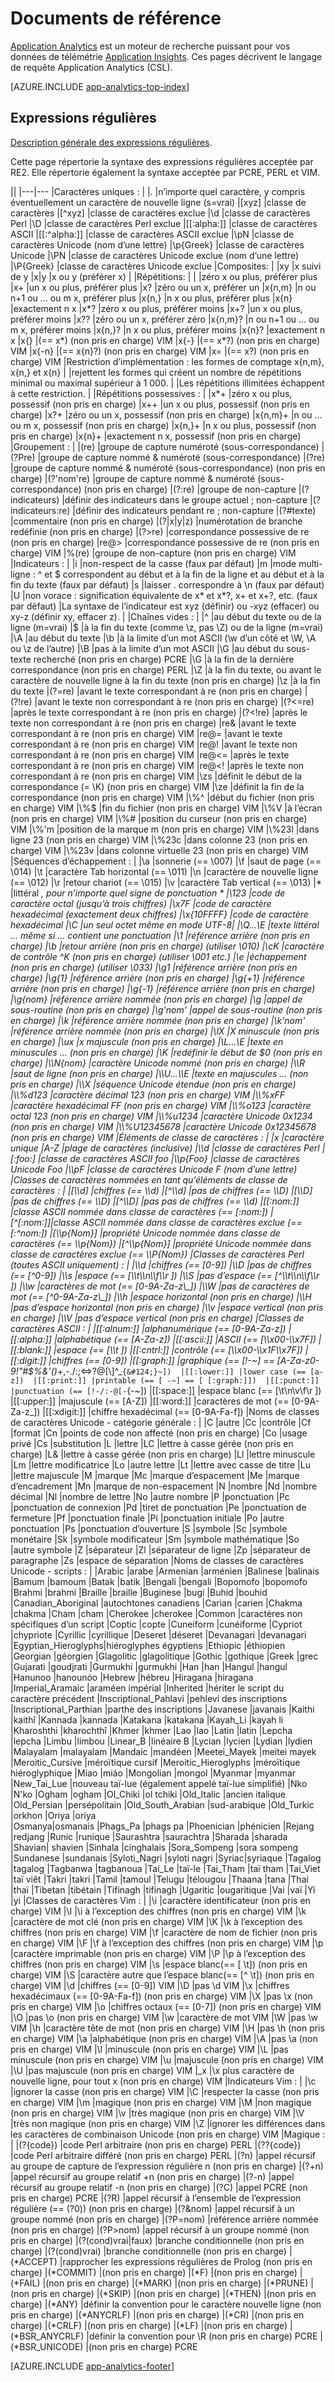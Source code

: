 <properties 
	pageTitle="Documents de référence pour Application Analytics" 
	description="Expressions régulières dans Application Analytics, outil de recherche puissant pour Application Insights." 
	services="application-insights" 
    documentationCenter=""
	authors="alancameronwills" 
	manager="douge"/>

<tags 
	ms.service="application-insights" 
	ms.workload="tbd" 
	ms.tgt_pltfrm="ibiza" 
	ms.devlang="na" 
	ms.topic="article" 
	ms.date="03/01/2016" 
	ms.author="awills"/>

# Documents de référence

[Application Analytics](app-analytics.md) est un moteur de recherche puissant pour vos données de télémétrie [Application Insights](app-insights-overview.md). Ces pages décrivent le langage de requête Application Analytics (CSL).



[AZURE.INCLUDE [app-analytics-top-index](../../includes/app-analytics-top-index.md)]

## Expressions régulières



[Description générale des expressions régulières](https://github.com/google/re2/wiki/Syntax).

Cette page répertorie la syntaxe des expressions régulières acceptée par RE2. Elle répertorie également la syntaxe acceptée par PCRE, PERL et VIM.

||
|---|---
|Caractères uniques : | 
|. |n’importe quel caractère, y compris éventuellement un caractère de nouvelle ligne (s=vrai) 
|[xyz] |classe de caractères 
|[^xyz] |classe de caractères exclue 
|\\d |classe de caractères Perl 
|\\D |classe de caractères Perl exclue 
|[[:alpha:]] |classe de caractères ASCII 
|[[:^alpha:]] |classe de caractères ASCII exclue 
|\\pN |classe de caractères Unicode (nom d’une lettre) 
|\\p{Greek} |classe de caractères Unicode 
|\\PN |classe de caractères Unicode exclue (nom d’une lettre) 
|\\P{Greek} |classe de caractères Unicode exclue 
|Composites: | 
|xy |x suivi de y 
|x&#124;y |x ou y (préférer x) 
| 
|Répétitions: | 
| |zéro x ou plus, préférer plus 
|x+ |un x ou plus, préférer plus 
|x? |zéro ou un x, préférer un 
|x{n,m} |n ou n+1 ou ... ou m x, préférer plus 
|x{n,} |n x ou plus, préférer plus 
|x{n} |exactement n x 
|x*? |zéro x ou plus, préférer moins 
|x+? |un x ou plus, préférer moins 
|x?? |zéro ou un x, préférer zéro 
|x{n,m}? |n ou n+1 ou ... ou m x, préférer moins 
|x{n,}? |n x ou plus, préférer moins 
|x{n}? |exactement n x 
|x{} |(== x*) (non pris en charge) VIM 
|x{-} |(== x*?) (non pris en charge) VIM
|x{-n} |(== x{n}?) (non pris en charge) VIM 
|x= |(== x?) (non pris en charge) VIM 
|Restriction d’implémentation : les formes de comptage x{n,m}, x{n,} et x{n} | 
|rejettent les formes qui créent un nombre de répétitions minimal ou maximal supérieur à 1 000. | 
|Les répétitions illimitées échappent à cette restriction. | 
|Répétitions possessives : | 
|x*+ |zéro x ou plus, possessif (non pris en charge) 
|x++ |un x ou plus, possessif (non pris en charge) 
|x?+ |zéro ou un x, possessif (non pris en charge) 
|x{n,m}+ |n ou ... ou m x, possessif (non pris en charge) 
|x{n,}+ |n x ou plus, possessif (non pris en charge) 
|x{n}+ |exactement n x, possessif (non pris en charge) 
|Groupement : |
|(re) |groupe de capture numéroté (sous-correspondance) 
|(?P<name>re) |groupe de capture nommé & numéroté (sous-correspondance) 
|(?<name>re) |groupe de capture nommé & numéroté (sous-correspondance) (non pris en charge) 
|(?'nom're) |groupe de capture nommé & numéroté (sous-correspondance) (non pris en charge) 
|(?:re) |groupe de non-capture 
|(?indicateurs) |définir des indicateurs dans le groupe actuel ; non-capture 
|(?indicateurs:re) |définir des indicateurs pendant re ; non-capture 
|(?#texte) |commentaire (non pris en charge) 
|(?&#124;x&#124;y&#124;z)  |numérotation de branche redéfinie (non pris en charge) 
|(?>re) |correspondance possessive de re (non pris en charge) 
|re@> |correspondance possessive de re (non pris en charge) VIM 
|%(re) |groupe de non-capture (non pris en charge) VIM
|Indicateurs : | 
|i |non-respect de la casse (faux par défaut) 
|m |mode multi-ligne : ^ et $ correspondent au début et à la fin de la ligne et au début et à la fin du texte (faux par défaut) 
|s |laisser . correspondre à \\n (faux par défaut) 
|U |non vorace : signification équivalente de x* et x*?, x+ et x+?, etc. (faux par défaut) 
|La syntaxe de l’indicateur est xyz (définir) ou -xyz (effacer) ou xy-z (définir xy, effacer z). | 
|Chaînes vides : | 
|^ |au début du texte ou de la ligne (m=vrai) 
|$ |à la fin du texte (comme \\z, pas \\Z) ou de la ligne (m=vrai) 
|\\A |au début du texte 
|\\b |à la limite d’un mot ASCII (\\w d’un côté et \\W, \\A ou \\z de l’autre) 
|\\B |pas à la limite d’un mot ASCII 
|\\G |au début du sous-texte recherché (non pris en charge) PCRE 
|\\G |à la fin de la dernière correspondance (non pris en charge) PERL 
|\\Z |à la fin du texte, ou avant le caractère de nouvelle ligne à la fin du texte (non pris en charge) 
|\\z |à la fin du texte 
|(?=re) |avant le texte correspondant à re (non pris en charge) 
|(?!re) |avant le texte non correspondant à re (non pris en charge) 
|(?<=re) |après le texte correspondant à re (non pris en charge) 
|(?<!re) |après le texte non correspondant à re (non pris en charge) 
|re& |avant le texte correspondant à re (non pris en charge) VIM 
|re@= |avant le texte correspondant à re (non pris en charge) VIM 
|re@! |avant le texte non correspondant à re (non pris en charge) VIM 
|re@<= |après le texte correspondant à re (non pris en charge) VIM 
|re@<! |après le texte non correspondant à re (non pris en charge) VIM
|\\zs |définit le début de la correspondance (= \\K) (non pris en charge) VIM 
|\\ze |définit la fin de la correspondance (non pris en charge) VIM 
|\\%^ |début du fichier (non pris en charge) VIM 
|\\%$ |fin du fichier (non pris en charge) VIM 
|\\%V |à l’écran (non pris en charge) VIM 
|\\%# |position du curseur (non pris en charge) VIM 
|\\%'m |position de la marque m (non pris en charge) VIM 
|\\%23l |dans ligne 23 (non pris en charge) VIM 
|\\%23c |dans colonne 23 (non pris en charge) VIM 
|\\%23v |dans colonne virtuelle 23 (non pris en charge) VIM 
|Séquences d’échappement : | 
|\\a |sonnerie (== \\007) 
|\\f |saut de page (== \\014) 
|\\t |caractère Tab horizontal (== \\011) 
|\\n |caractère de nouvelle ligne (== \\012) 
|\\r |retour chariot (== \\015) 
|\\v |caractère Tab vertical (== \\013) 
|* |littéral *, pour n’importe quel signe de ponctuation * 
|\\123 |code de caractère octal (jusqu’à trois chiffres) 
|\\x7F |code de caractère hexadécimal (exactement deux chiffres) 
|\\x{10FFFF} |code de caractère hexadécimal 
|\\C |un seul octet même en mode UTF-8|
|\\Q...\\E |texte littéral ... même si ... contient une ponctuation 
|\\1 |référence arrière (non pris en charge) 
|\\b |retour arrière (non pris en charge) (utiliser \\010) 
|\\cK |caractère de contrôle ^K (non pris en charge) (utiliser \\001 etc.) 
|\\e |échappement (non pris en charge) (utiliser \\033) 
|\\g1 |référence arrière (non pris en charge) 
|\\g{1} |référence arrière (non pris en charge) 
|\\g{+1} |référence arrière (non pris en charge) 
|\\g{-1} |référence arrière (non pris en charge) 
|\\g{nom} |référence arrière nommée (non pris en charge) 
|\\g<name> |appel de sous-routine (non pris en charge) 
|\\g'nom' |appel de sous-routine (non pris en charge) 
|\\k<name> |référence arrière nommée (non pris en charge)
|\\k'nom' |référence arrière nommée (non pris en charge) 
|\\lX |X minuscule (non pris en charge) 
|\\ux |x majuscule (non pris en charge) 
|\\L...\\E |texte en minuscules ... (non pris en charge) 
|\\K |redéfinir le début de $0 (non pris en charge)
|\\N{nom} |caractère Unicode nommé (non pris en charge) 
|\\R |saut de ligne (non pris en charge) 
|\\U...\\E |texte en majuscules ... (non pris en charge) 
|\\X |séquence Unicode étendue (non pris en charge) 
|\\%d123 |caractère décimal 123 (non pris en charge) VIM 
|\\%xFF |caractère hexadécimal FF (non pris en charge) VIM 
|\\%o123 |caractère octal 123 (non pris en charge) VIM 
|\\%u1234 |caractère Unicode 0x1234 (non pris en charge) VIM
|\\%U12345678 |caractère Unicode 0x12345678 (non pris en charge) VIM 
|Éléments de classe de caractères : | 
|x |caractère unique
|A-Z |plage de caractères (inclusive) 
|\\d |classe de caractères Perl 
|[:foo:] |classe de caractères ASCII foo 
|\\p{Foo} |classe de caractères Unicode Foo 
|\\pF |classe de caractères Unicode F (nom d’une lettre) 
|Classes de caractères nommées en tant qu’éléments de classe de caractères : | 
|[\\d] |chiffres (== \\d) 
|[^\\d] |pas de chiffres (== \\D) 
|[\\D] |pas de chiffres (== \\D) 
|[^\\D] |pas pas de chiffres (== \\d) 
|[[:nom:]] |classe ASCII nommée dans classe de caractères (== [:nom:])  
|[^[:nom:]]|classe ASCII nommée dans classe de caractères exclue (== [:^nom:]) 
|[\\p{Nom}] |propriété Unicode nommée dans classe de caractères (== \\p{Nom}) 
|[^\\p{Nom}] |propriété Unicode nommée dans classe de caractères exclue (== \\P{Nom}) 
|Classes de caractères Perl (toutes ASCII uniquement) : | 
|\\d |chiffres (== [0-9]) 
|\\D |pas de chiffres (== [^0-9]) 
|\\s |espace (== [\\t\\n\\f\\r ]) 
|\\S |pas d’espace (== [^\\t\\n\\f\\r ]) 
|\\w |caractères de mot (== [0-9A-Za-z\_]) 
|\\W |pas de caractères de mot (== [^0-9A-Za-z\_]) 
|\\h |espace horizontal (non pris en charge) 
|\\H |pas d’espace horizontal (non pris en charge) 
|\\v |espace vertical (non pris en charge)
|\\V |pas d’espace vertical (non pris en charge) 
|Classes de caractères ASCII : | 
|[[:alnum:]] |alphanumérique (== [0-9A-Za-z]) 
|[[:alpha:]] |alphabétique (== [A-Za-z]) 
|[[:ascii:]] |ASCII (== [\\x00-\\x7F]) 
|[[:blank:]] |espace (== [\\t ]) 
|[[:cntrl:]] |contrôle (== [\\x00-\\x1F\\x7F]) 
|[[:digit:]] |chiffres (== [0-9]) 
|[[:graph:]] |graphique (== [!-~] == [A-Za-z0-9!"#$%&’()*+,-./:;<=>?@[\\]^\_`{&#124;}~]) 
|[[:lower:]] |lower case (== [a-z]) 
|[[:print:]] |printable (== [ -~] == [ [:graph:]]) 
|[[:punct:]] |punctuation (== [!-/:-@[-`{-~]) 
|[[:space:]] |espace blanc (== [\\t\\n\\v\\f\\r ]) 
|[[:upper:]] |majuscule (== [A-Z]) 
|[[:word:]] |caractères de mot (== [0-9A-Za-z\_]) 
|[[:xdigit:]] |chiffre hexadécimal (== [0-9A-Fa-f]) 
|Noms de classes de caractères Unicode - catégorie générale : | 
|C |autre 
|Cc |contrôle 
|Cf |format 
|Cn |points de code non affecté (non pris en charge) 
|Co |usage privé 
|Cs |substitution 
|L |lettre
|LC |lettre à casse gérée (non pris en charge) 
|L& |lettre à casse gérée (non pris en charge)
|Ll |lettre minuscule 
|Lm |lettre modificatrice 
|Lo |autre lettre 
|Lt |lettre avec casse de titre 
|Lu |lettre majuscule 
|M |marque 
|Mc |marque d’espacement
|Me |marque d’encadrement 
|Mn |marque de non-espacement 
|N |nombre 
|Nd |nombre décimal 
|Nl |nombre de lettre
|No |autre nombre 
|P |ponctuation 
|Pc |ponctuation de connexion 
|Pd |tiret de ponctuation 
|Pe |ponctuation de fermeture
|Pf |ponctuation finale 
|Pi |ponctuation initiale 
|Po |autre ponctuation 
|Ps |ponctuation d’ouverture
|S |symbole 
|Sc |symbole monétaire 
|Sk |symbole modificateur 
|Sm |symbole mathématique 
|So |autre symbole 
|Z |séparateur 
|Zl |séparateur de ligne 
|Zp |séparateur de paragraphe 
|Zs |espace de séparation 
|Noms de classes de caractères Unicode - scripts : |
|Arabic |arabe 
|Armenian |arménien 
|Balinese |balinais 
|Bamum |bamoum 
|Batak |batik 
|Bengali |bengali 
|Bopomofo |bopomofo 
|Brahmi |brahmi 
|Braille |braille 
|Buginese |bugi 
|Buhid |bouhid 
|Canadian\_Aboriginal |autochtones canadiens 
|Carian |carien 
|Chakma |chakma 
|Cham |cham 
|Cherokee |cherokee 
|Common |caractères non spécifiques d’un script 
|Coptic |copte 
|Cuneiform |cunéiforme 
|Cypriot |chypriote 
|Cyrillic |cyrillique 
|Deseret |déseret 
|Devanagari |devanagari 
|Egyptian\_Hieroglyphs|hiéroglyphes égyptiens 
|Ethiopic |éthiopien 
|Georgian |géorgien 
|Glagolitic |glagolitique 
|Gothic |gothique 
|Greek |grec 
|Gujarati |goudjrati
|Gurmukhi |gurmukhi 
|Han |han 
|Hangul |hangul 
|Hanunoo |hanounóo 
|Hebrew |hébreu
|Hiragana |hiragana 
|Imperial\_Aramaic |araméen impérial 
|Inherited |hériter le script du caractère précédent 
|Inscriptional\_Pahlavi |pehlevi des inscriptions 
|Inscriptional\_Parthian |parthe des inscriptions
|Javanese |javanais 
|Kaithi |kaithî 
|Kannada |kannada 
|Katakana |katakana 
|Kayah\_Li |kayah li 
|Kharoshthi |kharochthî 
|Khmer |khmer 
|Lao |lao 
|Latin |latin 
|Lepcha |lepcha 
|Limbu |limbou
|Linear\_B |linéaire B 
|Lycian |lycien 
|Lydian |lydien 
|Malayalam |malayalam 
|Mandaic |mandéen 
|Meetei\_Mayek |meitei mayek
|Meroitic\_Cursive |méroïtique cursif 
|Meroitic\_Hieroglyphs |méroïtique hiéroglyphique 
|Miao |miáo 
|Mongolian |mongol 
|Myanmar |myanmar 
|New\_Tai\_Lue |nouveau taï-lue (également appelé taï-lue simplifié) 
|Nko |N'ko 
|Ogham |ogham 
|Ol\_Chiki |ol tchiki 
|Old\_Italic |ancien italique 
|Old\_Persian |persépolitain 
|Old\_South\_Arabian |sud-arabique 
|Old\_Turkic |orkhon 
|Oriya |oriya  
|Osmanya|osmanais 
|Phags\_Pa |phags pa 
|Phoenician |phénicien 
|Rejang |redjang 
|Runic |runique 
|Saurashtra |saurachtra 
|Sharada |sharada 
|Shavian| shavien 
|Sinhala |cinghalais 
|Sora\_Sompeng |sora sompeng 
|Sundanese |sundanais 
|Syloti\_Nagri |syloti nagri 
|Syriac|syriaque 
|Tagalog |tagalog 
|Tagbanwa |tagbanoua 
|Tai\_Le |taï-le 
|Tai\_Tham |taï tham 
|Tai\_Viet |taï viêt 
|Takri |takri
|Tamil |tamoul 
|Telugu |télougou 
|Thaana |tana 
|Thai |thaï 
|Tibetan |tibétain 
|Tifinagh |tifinagh 
|Ugaritic |ougaritique
|Vai |vaï 
|Yi |yi 
|Classes de caractères Vim : | 
|\\i |caractère identificateur (non pris en charge) VIM 
|\\I |\\i à l’exception des chiffres (non pris en charge) VIM 
|\\k |caractère de mot clé (non pris en charge) VIM 
|\\K |\\k à l’exception des chiffres (non pris en charge) VIM 
|\\f |caractère de nom de fichier (non pris en charge) VIM 
|\\F |\\f à l’exception des chiffres (non pris en charge) VIM 
|\\p |caractère imprimable (non pris en charge) VIM 
|\\P |\\p à l’exception des chiffres (non pris en charge) VIM 
|\\s |espace blanc(== [ \\t]) (non pris en charge) VIM 
|\\S |caractère autre que l’espace blanc(== [^ \\t]) (non pris en charge) VIM 
|\\d |chiffres (== [0-9]) VIM 
|\\D |pas \\d VIM 
|\\x |chiffres hexadécimaux (== [0-9A-Fa-f]) (non pris en charge) VIM 
|\\X |pas \\x (non pris en charge) VIM 
|\\o |chiffres octaux (== [0-7]) (non pris en charge) VIM 
|\\O |pas \\o (non pris en charge) VIM 
|\\w |caractère de mot VIM 
|\\W |pas \\w VIM 
|\\h |caractère tête de mot (non pris en charge) VIM
|\\H |pas \\h (non pris en charge) VIM 
|\\a |alphabétique (non pris en charge) VIM 
|\\A |pas \\a (non pris en charge) VIM 
|\\l |minuscule (non pris en charge) VIM 
|\\L |pas minuscule (non pris en charge) VIM 
|\\u |majuscule (non pris en charge) VIM 
|\\U |pas majuscule (non pris en charge) VIM 
|\_x |\\x plus caractère de nouvelle ligne, pour tout x (non pris en charge) VIM 
|Indicateurs Vim : | 
|\\c |ignorer la casse (non pris en charge) VIM 
|\\C |respecter la casse (non pris en charge) VIM 
|\\m |magique (non pris en charge) VIM 
|\\M |non magique (non pris en charge) VIM 
|\\v |très magique (non pris en charge) VIM 
|\\V |très non magique (non pris en charge) VIM 
|\\Z |ignorer les différences dans les caractères de combinaison Unicode (non pris en charge) VIM 
|Magique : | 
|(?{code}) |code Perl arbitraire (non pris en charge) PERL 
|(??{code}) |code Perl arbitraire différé (non pris en charge) PERL 
|(?n) |appel récursif au groupe de capture de l’expression régulière n (non pris en charge) 
|(?+n) |appel récursif au groupe relatif +n (non pris en charge) 
|(?-n) |appel récursif au groupe relatif -n (non pris en charge) 
|(?C) |appel PCRE (non pris en charge) PCRE 
|(?R) |appel récursif à l’ensemble de l’expression régulière (== (?0)) (non pris en charge) 
|(?&nom) |appel récursif à un groupe nommé (non pris en charge) 
|(?P=nom) |référence arrière nommée (non pris en charge) 
|(?P>nom) |appel récursif à un groupe nommé (non pris en charge) 
|(?(cond)vrai&#124;faux) |branche conditionnelle (non pris en charge) 
|(?(cond)vrai) |branche conditionnelle (non pris en charge) 
|(*ACCEPT) |rapprocher les expressions régulières de Prolog (non pris en charge)
|(*COMMIT) |(non pris en charge) 
|(*F) |(non pris en charge) 
|(*FAIL) |(non pris en charge) 
|(*MARK) |(non pris en charge) 
|(*PRUNE) |(non pris en charge) 
|(*SKIP) |(non pris en charge) 
|(*THEN) |(non pris en charge) 
|(*ANY) |définir la convention pour le caractère nouvelle ligne (non pris en charge) 
|(*ANYCRLF) |(non pris en charge) 
|(*CR) |(non pris en charge) 
|(*CRLF) |(non pris en charge) 
|(*LF) |(non pris en charge) 
|(*BSR_ANYCRLF) |définir la convention pour \R (non pris en charge) PCRE
|(*BSR_UNICODE) |(non pris en charge) PCRE




[AZURE.INCLUDE [app-analytics-footer](../../includes/app-analytics-footer.md)]

<!---------HONumber=AcomDC_0309_2016-->